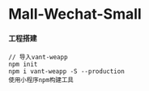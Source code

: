 # Mall-Wechat-Small

#### 工程搭建
```
// 导入vant-weapp
npm init
npm i vant-weapp -S --production
使用小程序npm构建工具
```

